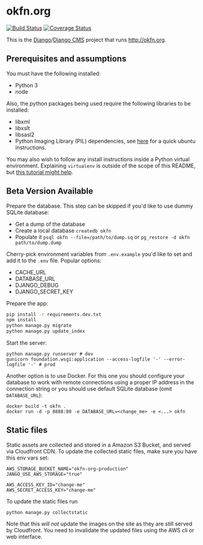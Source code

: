 # okfn.org

[![Build Status](https://travis-ci.org/okfn/website.svg?branch=master)](https://travis-ci.org/okfn/website)
[![Coverage Status](https://coveralls.io/repos/github/okfn/website/badge.svg?branch=master)](https://coveralls.io/github/okfn/website?branch=master)

This is the [Django](https://www.djangoproject.com/)/[Django CMS](https://www.django-cms.org/) project that runs <http://okfn.org>.

## Prerequisites and assumptions

You must have the following installed:

- Python 3
- node

Also, the python packages being used require the following libraries to be installed:
- libxml
- libxslt
- libsasl2
- Python Imaging Library (PIL) dependencies, see [here](http://stackoverflow.com/a/21151777/3449709) for a quick ubuntu instructions.

You may also wish to follow any install instructions inside a Python virtual environment. Explaining `virtualenv` is outside of the scope of this README, but [this tutorial might help](http://hackercodex.com/guide/python-development-environment-on-mac-osx/).

## Beta Version Available

Prepare the database. This step can be skipped if you'd like to use dummy SQLite database:
- Get a dump of the database
- Create a local database `createdb okfn`
- Populate it `psql okfn --file=/path/to/dump.sq` or `pg_restore -d okfn path/to/dump.dump`

Cherry-pick environment variables from `.env.example` you'd like to set and add it to the `.env` file. Popular options:
- CACHE_URL
- DATABASE_URL
- DJANGO_DEBUG
- DJANGO_SECRET_KEY

Prepare the app:
```bash
pip install -r requirements.dev.txt
npm install
python manage.py migrate
python manage.py update_index
```

Start the server:
```
python manage.py runserver # dev
gunicorn foundation.wsgi:application --access-logfile '-' --error-logfile '-' # prod
```

Another option is to use Docker. For this one you should configure your database to work with remote connections using a proper IP address in the connection string or you should use default SQLite database (omit `DATABASE_URL`):
```
docker build -t okfn .
docker run -d -p 8888:80 -e DATABASE_URL=<change_me> -e <...> okfn
```

## Static files

Static assets are collected and stored in a Amazon S3 Bucket, and served via Cloudfront CDN. To update the collected static files, make sure you have this env vars set:

```
AWS_STORAGE_BUCKET_NAME="okfn-org-production"
JANGO_USE_AWS_STORAGE="true"

AWS_ACCESS_KEY_ID="change-me"
AWS_SECRET_ACCESS_KEY="change-me"

```

To update the static files run

```
python manage.py collectstatic
```

Note that this *will not* update the images on the site as they are still served by Cloudfront. You need to invalidate the updated files using the AWS cli or web interface.
